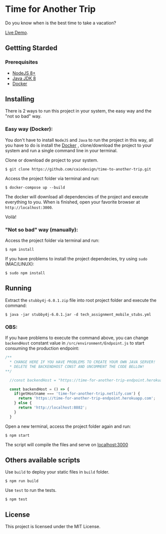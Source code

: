 # Time for Another Trip

Do you know when is the best time to take a vacation? 

[Live Demo](https://time-for-another-trip.netlify.com).

## Gettting Starded

### Prerequisites

- [NodeJS 8+](https://nodejs.org/en/)
- [Java JDK 8](http://www.oracle.com/technetwork/pt/java/javase/downloads/jdk8-downloads-2133151.html)
- [Docker](https://docs.docker.com/compose/install/)


## Installing
There is 2 ways to run this project in your system, the easy way and the "not so bad" way.

### Easy way (Docker):
You don't have to install `NodeJS` and `Java` to run the project in this way, all you have to do is install the [Docker](https://docs.docker.com/compose/install/)
, clone/download the project to your system and run a single command line in your terminal.

Clone or download de project to your system.
```
$ git clone https://github.com/caiodesign/time-to-another-trip.git
```

Access the project folder via terminal and run:
```
$ docker-compose up --build
```

The docker will download all dependencies of the project and execute everything to you.
When is finished, open your favorite browser at `http://localhost:3000`.

Voilà! 


### "Not so bad" way (manually):

Access the project folder via terminal and run:
```
$ npm install
```

If you have problems to install the project dependecies, try using `sudo` (MAC/LINUX):
```
$ sudo npm install
```

## Running

Extract the `stubby4j-6.0.1.zip` file into root project folder and execute the command:
```
$ java -jar stubby4j-6.0.1.jar -d tech_assignment_mobile_stubs.yml
```

### OBS: 
If you have problems to execute the command above, you can change `backendHost` constant value in `/src/environment/Endpoint.js` to start consuming the production endpoint:

```javascript
/** 
  * CHANGE HERE IF YOU HAVE PROBLEMS TO CREATE YOUR OWN JAVA SERVER!
  * DELETE THE BACKENDHOST CONST AND UNCOMMENT THE CODE BELLOW!
**/

  //const backendHost = "https://time-for-another-trip-endpoint.herokuapp.com"

  const backendHost = () => {
    if(getHostname === 'time-for-another-trip.netlify.com') {
      return 'https://time-for-another-trip-endpoint.herokuapp.com';
    } else {
      return 'http://localhost:8882';
    }
  } 
```


Open a new terminal, access the project folder again and run:
```
$ npm start
```
The script will compile the files and serve on [localhost:3000](http://localhost:3000)


## Others available scripts

Use `build` to deploy your static files in `build` folder.

```
$ npm run build
```

Use `test` to run the tests.

```
$ npm test
```

## License
This project is licensed under the MIT License.
